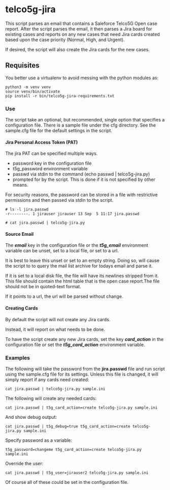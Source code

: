 
# telco5g-jira

This script parses an email that contains a Saleforce Telco5G Open case report.
After the script parses the email, it then parses a Jira board for existing
cases and reports on any new cases that need Jira cards created based upon the
case priority (Normal, High, and Urgent).

If desired, the script will also create the Jira cards for the new cases.

## Requisites

You better use a virtualenv to avoid messing with the python modules as:

    python3 -m venv venv
    source venv/bin/activate
    pip install -r bin/telco5g-jira-requirements.txt

### Use

The script take an optional, but recommended, single option that specifies a
configuration file. There is a sample file under the cfg directory.
See the sample.cfg file for the default settings in the script.

#### Jira Personal Access Token (PAT)

The jira PAT can be specified multiple ways.

- password key in the configuration file
- t5g_password environment variable
- passwd via stdin to the command (echo passwd | telco5g-jira.py)
- prompted for by the script. This is done if it is not specified by other means.

For security reasons, the password can be stored in a file with restrictive
permissions and then passed via stdin to the script.

    # ls -l jira.passwd
    -r--------. 1 jirauser jirauser 13 Sep  5 11:17 jira.passwd

    # cat jira.passwd | telco5g-jira.py

#### Source Email

The ***email*** key in the configuration file or the ***t5g_email*** environment
variable can be unset, set to a local file, or set to a url.

It is best to leave this unset or set to an empty string.
Doing so, will cause the script to to query the mail list archive for todays
email and parse it.

If it is set to a local disk file, the file will have its newlines stripped from
it. This file should contain the html table that is the open case report.The
file should not be in quoted-text format.

If it points to a url, the url will be parsed without change.

#### Creating Cards

By default the script will not create any Jira cards.

Instead, it will report on what needs to be done.

To have the script create any new Jira cards, set the key ***card_action*** in
the configuration file or set the ***t5g_card_action*** environment variable.

### Examples

The following will take the password from the **jira.passwd** file and run
script using the sample.cfg file for its settings. Unless this file is changed,
it will simply report if any cards need created:

    cat jira.passwd | telco5g-jira.py sample.ini

The following will create any needed cards:

    cat jira.passwd | t5g_card_action=create telco5g-jira.py sample.ini

And show debug output:

    cat jira.passwd | t5g_debug=true t5g_card_action=create telco5g-jira.py sample.ini

Specify password as a variable:

    t5g_password=changeme t5g_card_action=create telco5g-jira.py sample.ini

Override the user:

    cat jira.passwd | t5g_user=jirauser2 telco5g-jira.py sample.ini

Of course all of these could be set in the configuration file.
